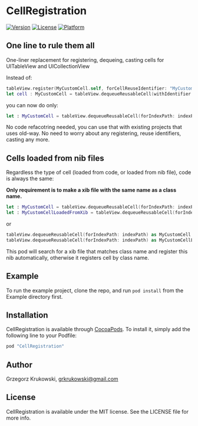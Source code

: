 # CellRegistration

[![Version](https://img.shields.io/cocoapods/v/CellRegistration.svg?style=flat)](http://cocoapods.org/pods/CellRegistration)
[![License](https://img.shields.io/cocoapods/l/CellRegistration.svg?style=flat)](http://cocoapods.org/pods/CellRegistration)
[![Platform](https://img.shields.io/cocoapods/p/CellRegistration.svg?style=flat)](http://cocoapods.org/pods/CellRegistration)

## One line to rule them all

One-liner replacement for registering, dequeing, casting cells for UITableView and UICollectionView

Instead of:

```Swift
tableView.register(MyCustomCell.self, forCellReuseIdentifier: "MyCustomCell")
let cell : MyCustomCell = tableView.dequeueReusableCell(withIdentifier: "MyCustomCell", for: indexPath) as! MyCustomCell
```

you can now do only:

```Swift
let : MyCustomCell = tableView.dequeueReusableCell(forIndexPath: indexPath)
```

No code refacotring needed, you can use that with existing projects that uses old-way.
No need to worry about any registering, reuse identifiers, casting any more.

## Cells loaded from nib files

Regardless the type of cell (loaded from code, or loaded from nib file), code is always the same:

**Only requirement is to make a xib file with the same name as a class name.**

```Swift
let : MyCustomCell = tableView.dequeueReusableCell(forIndexPath: indexPath)
let : MyCustomCellLoadedFromXib = tableView.dequeueReusableCell(forIndexPath: indexPath)
```

or

```Swift
tableView.dequeueReusableCell(forIndexPath: indexPath) as MyCustomCell
tableView.dequeueReusableCell(forIndexPath: indexPath) as MyCustomCellLoadedFromXib
``` 
This pod will search for a xib file that matches class name and register this nib automatically, otherwise it registers cell by class name.

## Example

To run the example project, clone the repo, and run `pod install` from the Example directory first.

## Installation

CellRegistration is available through [CocoaPods](http://cocoapods.org). To install
it, simply add the following line to your Podfile:

```ruby
pod "CellRegistration"
```

## Author

Grzegorz Krukowski, grkrukowski@gmail.com

## License

CellRegistration is available under the MIT license. See the LICENSE file for more info.
